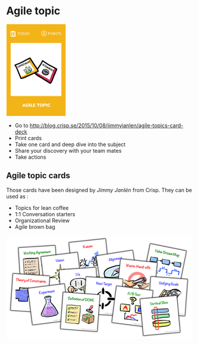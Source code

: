 # Agile topic
![Agile topics](images/agile-topic.png)

* Go to http://blog.crisp.se/2015/10/08/jimmyjanlen/agile-topics-card-deck
* Print cards
* Take one card and deep dive into the subject
* Share your discovery with your team mates
* Take actions

## Agile topic cards
Those cards have been designed by *Jimmy Janlén* from Crisp.
They can be used as :
* Topics for lean coffee
* 1:1 Conversation starters
* Organizational Review
* Agile brown bag  

![Agile topics](images/agile-topics1.png)
